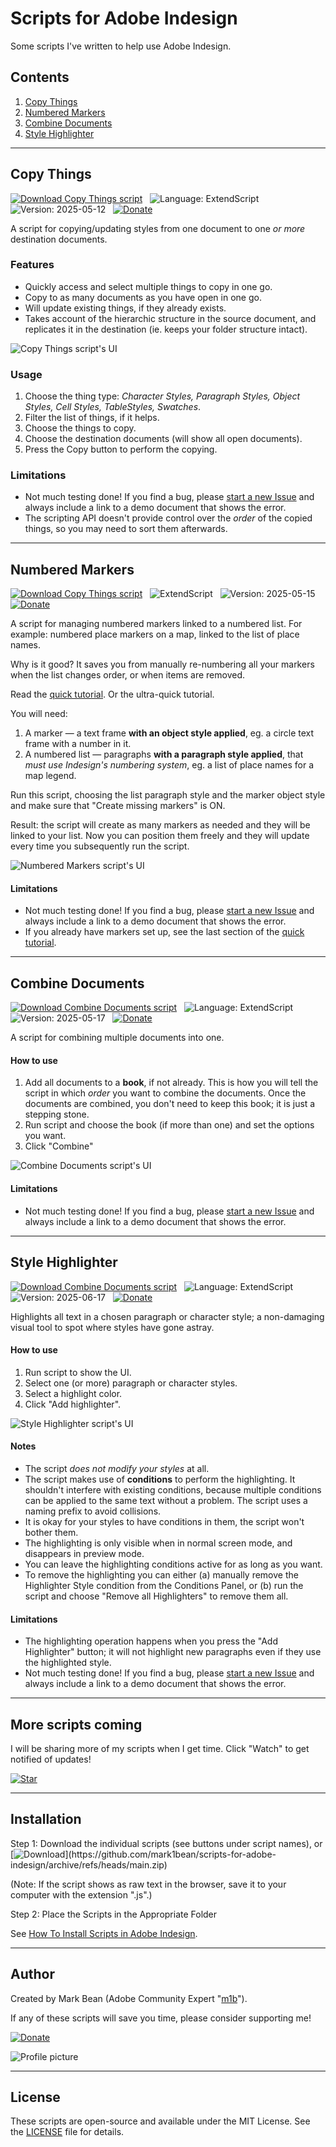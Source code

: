 # Scripts for Adobe Indesign

Some scripts I've written to help use Adobe Indesign.

## Contents

1. [Copy Things](#copy-things)
1. [Numbered Markers](#numbered-markers)
1. [Combine Documents](#combine-documents)
1. [Style Highlighter](#style-highlighter)

---

## Copy Things

[![Download Copy Things script](https://img.shields.io/badge/Download_Script-*_FREE!_*_-F50?style=flat-square)](https://raw.githubusercontent.com/mark1bean/scripts-for-adobe-indesign/main/Copy%20Things.js)   ![Language: ExtendScript](https://img.shields.io/badge/Language-ExtendScript-99B?style=flat-square)   ![Version: 2025-05-12](https://img.shields.io/badge/Version-2025--05--12-5A5?style=flat-square)   [![Donate](https://img.shields.io/badge/Donate-PayPal-blue?style=flat-square)](https://www.paypal.com/donate?hosted_button_id=SBQHVWHSSTA9Q)

A script for copying/updating styles from one document to one *or more* destination documents.

### Features

- Quickly access and select multiple things to copy in one go.
- Copy to as many documents as you have open in one go.
- Will update existing things, if they already exists.
- Takes account of the hierarchic structure in the source document, and replicates it in the destination (ie. keeps your folder structure intact).

![Copy Things script's UI](docs/images/copy-things-ui-1.png)

### Usage

1. Choose the thing type: *Character Styles, Paragraph Styles, Object Styles, Cell Styles, TableStyles, Swatches*.
1. Filter the list of things, if it helps.
1. Choose the things to copy.
1. Choose the destination documents (will show all open documents).
1. Press the Copy button to perform the copying.

### Limitations

- Not much testing done! If you find a bug, please [start a new Issue](https://github.com/mark1bean/scripts-for-adobe-indesign/issues) and always include a link to a demo document that shows the error.
- The scripting API doesn't provide control over the *order* of the copied things, so you may need to sort them afterwards.

---

## Numbered Markers

[![Download Copy Things script](https://img.shields.io/badge/Download_Script-*_FREE!_*_-F50?style=flat-square)](https://raw.githubusercontent.com/mark1bean/scripts-for-adobe-indesign/main/Numbered%20Markers.js)   ![ExtendScript](https://img.shields.io/badge/Language-ExtendScript-99B?style=flat-square)   ![Version: 2025-05-15](https://img.shields.io/badge/Version-2025--05--15-5A5?style=flat-square)   [![Donate](https://img.shields.io/badge/Donate-PayPal-blue?style=flat-square)](https://www.paypal.com/donate?hosted_button_id=SBQHVWHSSTA9Q)

A script for managing numbered markers linked to a numbered list. For example: numbered place markers on a map, linked to the list of place names.

Why is it good? It saves you from manually re-numbering all your markers when the list changes order, or when items are removed.

Read the [quick tutorial](docs/numbered-markers-quick-tutorial.md). Or the ultra-quick tutorial.

 You will need:

1. A marker — a text frame **with an object style applied**, eg. a circle text frame with a number in it.
1. A numbered list — paragraphs **with a paragraph style applied**, that *must use Indesign's numbering system*, eg. a list of place names for a map legend.

Run this script, choosing the list paragraph style and the marker object style and make sure that "Create missing markers" is ON.

Result: the script will create as many markers as needed and they will be linked to your list. Now you can position them freely and they will update every time you subsequently run the script.

![Numbered Markers script's UI](docs/images/numbered-markers-17.png)

#### Limitations

- Not much testing done! If you find a bug, please [start a new Issue](https://github.com/mark1bean/scripts-for-adobe-indesign/issues) and always include a link to a demo document that shows the error.
- If you already have markers set up, see the last section of the [quick tutorial](doc/numbered-markers-quick-tutorial.md).

---

## Combine Documents

[![Download Combine Documents script](https://img.shields.io/badge/Download_Script-*_FREE!_*_-F50?style=flat-square)](https://raw.githubusercontent.com/mark1bean/scripts-for-adobe-indesign/main/Combine%20Documents.js)   ![Language: ExtendScript](https://img.shields.io/badge/Language-ExtendScript-99B?style=flat-square)   ![Version: 2025-05-17](https://img.shields.io/badge/Version-2025--05--17-5A5?style=flat-square)   [![Donate](https://img.shields.io/badge/Donate-PayPal-blue?style=flat-square)](https://www.paypal.com/donate?hosted_button_id=SBQHVWHSSTA9Q)

A script for combining multiple documents into one.

#### How to use

1. Add all documents to a **book**, if not already. This is how you will tell the script in which *order* you want to combine the documents. Once the documents are combined, you don't need to keep this book; it is just a stepping stone.
1. Run script and choose the book (if more than one) and set the options you want.
1. Click "Combine"

![Combine Documents script's UI](docs/images/combine-documents-ui-1.png)

#### Limitations

- Not much testing done! If you find a bug, please [start a new Issue](https://github.com/mark1bean/scripts-for-adobe-indesign/issues) and always include a link to a demo document that shows the error.

---

## Style Highlighter

[![Download Combine Documents script](https://img.shields.io/badge/Download_Script-*_FREE!_*_-F50?style=flat-square)](https://raw.githubusercontent.com/mark1bean/scripts-for-adobe-indesign/main/Style%20Highlighter.js)   ![Language: ExtendScript](https://img.shields.io/badge/Language-ExtendScript-99B?style=flat-square)   ![Version: 2025-06-17](https://img.shields.io/badge/Version-2025--06--17-5A5?style=flat-square)   [![Donate](https://img.shields.io/badge/Donate-PayPal-blue?style=flat-square)](https://www.paypal.com/donate?hosted_button_id=SBQHVWHSSTA9Q)

Highlights all text in a chosen paragraph or character style; a non-damaging visual tool to spot where styles have gone astray.

#### How to use

1. Run script to show the UI.
1. Select one (or more) paragraph or character styles.
1. Select a highlight color.
1. Click "Add highlighter".

![Style Highlighter script's UI](docs/images/style-highlighter-ui-1.png)

#### Notes

- The script *does not modify your styles* at all.
- The script makes use of **conditions** to perform the highlighting. It shouldn't interfere with existing conditions, because multiple conditions can be applied to the same text without a problem. The script uses a naming prefix to avoid collisions.
- It is okay for your styles to have conditions in them, the script won't bother them.
- The highlighting is only visible when in normal screen mode, and disappears in preview mode.
- You can leave the highlighting conditions active for as long as you want.
- To remove the highlighting you can either (a) manually remove the Highlighter Style condition from the Conditions Panel, or (b) run the script and choose "Remove all Highlighters" to remove them all.

#### Limitations

- The highlighting operation happens when you press the "Add Highlighter" button; it will not highlight new paragraphs even if they use the highlighted style.
- Not much testing done! If you find a bug, please [start a new Issue](https://github.com/mark1bean/scripts-for-adobe-indesign/issues) and always include a link to a demo document that shows the error.

---

## More scripts coming

I will be sharing more of my scripts when I get time. Click "Watch" to get notified of updates!

[![Star](https://img.shields.io/github/stars/mark1bean/scripts-for-adobe-indesign.svg?style=social&label=Star)](https://github.com/mark1bean/scripts-for-adobe-indesign)

---

## Installation

Step 1: Download the individual scripts (see buttons under script names), or
[![Download](https://img.shields.io/badge/Download_all_scripts_(.zip)-*_FREE!_*-F50?style=flat-square)](https://github.com/mark1bean/scripts-for-adobe-indesign/archive/refs/heads/main.zip)

(Note: If the script shows as raw text in the browser, save it to your computer with the extension ".js".)

Step 2: Place the Scripts in the Appropriate Folder

See [How To Install Scripts in Adobe Indesign](https://creativepro.com/how-to-install-scripts-in-indesign).

---

## Author

Created by Mark Bean (Adobe Community Expert "[m1b](https://community.adobe.com/t5/user/viewprofilepage/user-id/13791991)").

If any of these scripts will save you time, please consider supporting me!

[![Donate](https://img.shields.io/badge/Donate-PayPal-blue.svg?style=flat-square)](https://www.paypal.com/donate?hosted_button_id=SBQHVWHSSTA9Q)

![Profile picture](https://github.com/mark1bean.png)

---

## License

These scripts are open-source and available under the MIT License. See the [LICENSE](LICENSE) file for details.
